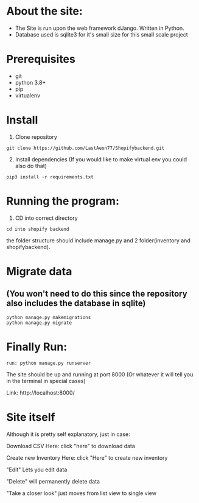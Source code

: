 # About the site:

- The Site is run upon the web framework dJango. Written in Python.
- Database used is sqlite3 for it's small size for this small scale project

# Prerequisites

- git
- python 3.8+
- pip
- virtualenv

# Install

1. Clone repository

```
git clone https://github.com/LastAeon77/Shopifybackend.git
```

2. Install dependencies (If you would like to make virtual env you could also do that)

```
pip3 install -r requirements.txt
```

# Running the program:

1. CD into correct directory

```
cd into shopify backend
```

the folder structure should include manage.py and 2 folder(inventory and shopifybackend).

# Migrate data

## (You won't need to do this since the repository also includes the database in sqlite)

```
python manage.py makemigrations
python manage.py migrate

```

# Finally Run:

```
run: python manage.py runserver

```

The site should be up and running at port 8000 (Or whatever it will tell you in the terminal in special cases)

Link: http://localhost:8000/

# Site itself

Although it is pretty self explanatory, just in case:

Download CSV Here: click "here" to download data

Create new Inventory Here: click "Here" to create new inventory

"Edit" Lets you edit data

"Delete" will permanently delete data

"Take a closer look" just moves from list view to single view
